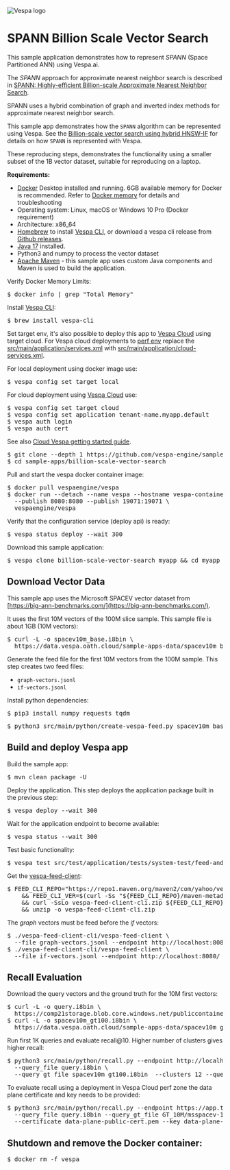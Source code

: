 <!-- Copyright Yahoo. Licensed under the terms of the Apache 2.0 license. See LICENSE in the project root.-->

![Vespa logo](https://vespa.ai/assets/vespa-logo-color.png)

# SPANN Billion Scale Vector Search 

This sample application demonstrates how to represent *SPANN* (Space Partitioned ANN) using Vespa.ai. 

The *SPANN* approach for approximate nearest neighbor search is described in
[SPANN: Highly-efficient Billion-scale Approximate Nearest Neighbor Search](https://arxiv.org/abs/2111.08566). 

SPANN uses a hybrid combination of graph and inverted index methods for approximate nearest neighbor search. 

This sample app demonstrates how the `SPANN` algorithm can be represented using Vespa. 
See the [Billion-scale vector search using hybrid HNSW-IF](https://blog.vespa.ai/vespa-hybrid-billion-scale-vector-search/) for details on how `SPANN` 
is represented with Vespa. 

These reproducing steps, demonstrates the functionality using a smaller subset of the 1B vector dataset, suitable
for reproducing on a laptop. 

**Requirements:**

* [Docker](https://www.docker.com/) Desktop installed and running. 6GB available memory for Docker is recommended.
  Refer to [Docker memory](https://docs.vespa.ai/en/operations/docker-containers.html#memory)
  for details and troubleshooting
* Operating system: Linux, macOS or Windows 10 Pro (Docker requirement)
* Architecture: x86_64
* [Homebrew](https://brew.sh/) to install [Vespa CLI](https://docs.vespa.ai/en/vespa-cli.html), or download
  a vespa cli release from [Github releases](https://github.com/vespa-engine/vespa/releases).
* [Java 17](https://openjdk.org/projects/jdk/17/) installed.
* Python3 and numpy to process the vector dataset 
* [Apache Maven](https://maven.apache.org/install.html) - this sample app uses custom Java components and Maven is used
  to build the application. 

Verify Docker Memory Limits:

<pre>
$ docker info | grep "Total Memory"
</pre>

Install [Vespa CLI](https://docs.vespa.ai/en/vespa-cli.html):

<pre >
$ brew install vespa-cli
</pre>

Set target env, it's also possible to deploy this app to [Vespa Cloud](https://cloud.vespa.ai/)
using target cloud. For Vespa cloud deployments to [perf env](https://cloud.vespa.ai/en/reference/zones.html) 
replace the [src/main/application/services.xml](src/main/application/services.xml) with 
[src/main/application/cloud-services.xml](src/main/application/cloud-services.xml). 

For local deployment using docker image use:

<pre data-test="exec">
$ vespa config set target local
</pre>

For cloud deployment using [Vespa Cloud](https://cloud.vespa.ai/) use:
<pre>
$ vespa config set target cloud
$ vespa config set application tenant-name.myapp.default
$ vespa auth login 
$ vespa auth cert
</pre>

See also [Cloud Vespa getting started guide](https://cloud.vespa.ai/en/getting-started). 

<pre data-test="exec">
$ git clone --depth 1 https://github.com/vespa-engine/sample-apps.git
$ cd sample-apps/billion-scale-vector-search
</pre>

Pull and start the vespa docker container image:

<pre data-test="exec">
$ docker pull vespaengine/vespa
$ docker run --detach --name vespa --hostname vespa-container \
  --publish 8080:8080 --publish 19071:19071 \
  vespaengine/vespa
</pre>

Verify that the configuration service (deploy api) is ready:

<pre data-test="exec">
$ vespa status deploy --wait 300
</pre>

Download this sample application:

<pre>
$ vespa clone billion-scale-vector-search myapp && cd myapp
</pre>


## Download Vector Data

This sample app uses the Microsoft SPACEV vector dataset from 
[https://big-ann-benchmarks.com/](https://big-ann-benchmarks.com/).

It uses the first 10M vectors of the 100M slice sample.
This sample file is about 1GB (10M vectors):

<pre data-test="exec">
$ curl -L -o spacev10m_base.i8bin \
  https://data.vespa.oath.cloud/sample-apps-data/spacev10m_base.i8bin
</pre>

Generate the feed file for the first 10M vectors from the 100M sample. 
This step creates two feed files:

* `graph-vectors.jsonl`
* `if-vectors.jsonl`

Install python dependencies:

<pre data-test="exec">
$ pip3 install numpy requests tqdm 
</pre>

<pre data-test="exec">
$ python3 src/main/python/create-vespa-feed.py spacev10m_base.i8bin
</pre>

## Build and deploy Vespa app 

Build the sample app:

<pre data-test="exec" data-test-expect="BUILD SUCCESS" data-test-timeout="300">
$ mvn clean package -U
</pre>

Deploy the application. This step deploys the application package built in the previous step:

<pre data-test="exec" data-test-assert-contains="Success">
$ vespa deploy --wait 300
</pre>

Wait for the application endpoint to become available:

<pre data-test="exec">
$ vespa status --wait 300
</pre>

Test basic functionality:

<pre data-test="exec" data-test-assert-contains="Success">
$ vespa test src/test/application/tests/system-test/feed-and-search-test.json
</pre>


Get the [vespa-feed-client](https://docs.vespa.ai/en/vespa-feed-client.html):

<pre data-test="exec">
$ FEED_CLI_REPO="https://repo1.maven.org/maven2/com/yahoo/vespa/vespa-feed-client-cli" \
	&& FEED_CLI_VER=$(curl -Ss "${FEED_CLI_REPO}/maven-metadata.xml" | sed -n 's/.*&lt;release&gt;\(.*\)&lt;.*&gt;/\1/p') \
	&& curl -SsLo vespa-feed-client-cli.zip ${FEED_CLI_REPO}/${FEED_CLI_VER}/vespa-feed-client-cli-${FEED_CLI_VER}-zip.zip \
	&& unzip -o vespa-feed-client-cli.zip
</pre>

The _graph_ vectors must be feed before the _if_ vectors:

<pre data-test="exec">
$ ./vespa-feed-client-cli/vespa-feed-client \
  --file graph-vectors.jsonl --endpoint http://localhost:8080/
$ ./vespa-feed-client-cli/vespa-feed-client \
  --file if-vectors.jsonl --endpoint http://localhost:8080/
</pre>

## Recall Evaluation
Download the query vectors and the ground truth for the 10M first vectors:
<pre data-test="exec">
$ curl -L -o query.i8bin \
  https://comp21storage.blob.core.windows.net/publiccontainer/comp21/spacev1b/query.i8bin
$ curl -L -o spacev10m_gt100.i8bin \
  https://data.vespa.oath.cloud/sample-apps-data/spacev10m_gt100.i8bin
</pre>

Run first 1K queries and evaluate recall@10. Higher number of clusters gives higher recall:

<pre data-test="exec">
$ python3 src/main/python/recall.py --endpoint http://localhost:8080/search/ \
  --query_file query.i8bin \
  --query_gt_file spacev10m_gt100.i8bin  --clusters 12 --queries 1000
</pre>

To evaluate recall using a deployment in Vespa Cloud perf zone the data plane certificate
and key needs to be provided:

<pre>
$ python3 src/main/python/recall.py --endpoint https://app.tenant.aws-us-east-1c.perf.z.vespa-app.cloud/search/ \
  --query_file query.i8bin --query_gt_file GT_10M/msspacev-10M \
  --certificate data-plane-public-cert.pem --key data-plane-private-key.pem
</pre>

## Shutdown and remove the Docker container:

<pre data-test="after">
$ docker rm -f vespa
</pre>
